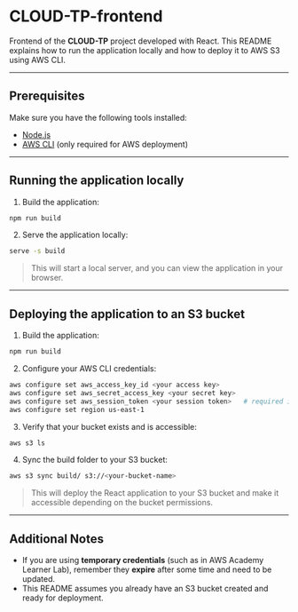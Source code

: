 # CLOUD-TP-frontend

Frontend of the **CLOUD-TP** project developed with React. This README explains how to run the application locally and how to deploy it to AWS S3 using AWS CLI.

---

## Prerequisites

Make sure you have the following tools installed:

* [Node.js](https://nodejs.org)
* [AWS CLI](https://aws.amazon.com/cli/) (only required for AWS deployment)

---

## Running the application locally

1. Build the application:

```bash
npm run build
```

2. Serve the application locally:

```bash
serve -s build
```

> This will start a local server, and you can view the application in your browser.

---

## Deploying the application to an S3 bucket

1. Build the application:

```bash
npm run build
```

2. Configure your AWS CLI credentials:

```bash
aws configure set aws_access_key_id <your access key>
aws configure set aws_secret_access_key <your secret key>
aws configure set aws_session_token <your session token>   # required if using AWS Academy Learner Lab
aws configure set region us-east-1
```

3. Verify that your bucket exists and is accessible:

```bash
aws s3 ls
```

4. Sync the build folder to your S3 bucket:

```bash
aws s3 sync build/ s3://<your-bucket-name>
```

> This will deploy the React application to your S3 bucket and make it accessible depending on the bucket permissions.

---

## Additional Notes

* If you are using **temporary credentials** (such as in AWS Academy Learner Lab), remember they **expire** after some time and need to be updated.
* This README assumes you already have an S3 bucket created and ready for deployment.
